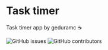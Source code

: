 # Task timer
Task timer app by geduramc &#9749;

![GitHub issues](https://img.shields.io/github/issues/geduramc/task-timer)
![GitHub contributors](https://img.shields.io/github/contributors/geduramc/task-timer)